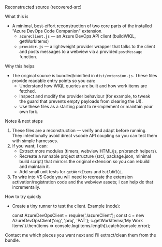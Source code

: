 Reconstructed source (recovered-src)

What this is
- A minimal, best-effort reconstruction of two core parts of the installed "Azure DevOps Code Companion" extension.
  - `azureClient.js` — an Azure DevOps API client (buildWIQL, getWorkItems)
  - `provider.js` — a lightweight provider wrapper that talks to the client and posts messages to a webview via a provided `postMessage` function.

Why this helps
- The original source is bundled/minified in `dist/extension.js`. These files provide readable entry points so you can:
  - Understand how WIQL queries are built and how work items are fetched.
  - Inspect and modify the provider behaviour (for example, to tweak the guard that prevents empty payloads from clearing the UI).
  - Use these files as a starting point to re-implement or maintain your own fork.

Notes & next steps
1. These files are a reconstruction — verify and adapt before running. They intentionally avoid direct vscode API coupling so you can test them with simple harnesses.
2. If you want, I can:
   - Extract more modules (timers, webview HTML/js, pr/branch helpers).
   - Recreate a runnable project structure (src/, package.json, minimal build script) that mirrors the original extension so you can rebuild and maintain it.
   - Add small unit tests for `getWorkItems` and `buildWIQL`.
3. To wire into VS Code you will need to recreate the extension activation/registration code and the webview assets; I can help do that incrementally.

How to try quickly
- Create a tiny runner to test the client. Example (node):

  const AzureDevOpsClient = require('./azureClient');
  const c = new AzureDevOpsClient('org', 'proj', 'PAT');
  c.getWorkItems('My Work Items').then(items => console.log(items.length)).catch(console.error);

Contact me which pieces you want next and I'll extract/clean them from the bundle.
